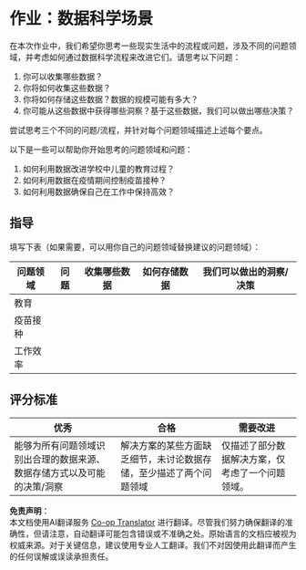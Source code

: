 <!--
CO_OP_TRANSLATOR_METADATA:
{
  "original_hash": "4e0f1773b9bee1be3b28f9fe2c71b3de",
  "translation_date": "2025-08-25T16:56:01+00:00",
  "source_file": "1-Introduction/01-defining-data-science/assignment.md",
  "language_code": "zh"
}
-->
# 作业：数据科学场景

在本次作业中，我们希望你思考一些现实生活中的流程或问题，涉及不同的问题领域，并考虑如何通过数据科学流程来改进它们。请思考以下问题：

1. 你可以收集哪些数据？
1. 你将如何收集这些数据？
1. 你将如何存储这些数据？数据的规模可能有多大？
1. 你可能从这些数据中获得哪些洞察？基于这些数据，我们可以做出哪些决策？

尝试思考三个不同的问题/流程，并针对每个问题领域描述上述每个要点。

以下是一些可以帮助你开始思考的问题领域和问题：

1. 如何利用数据改进学校中儿童的教育过程？
1. 如何利用数据在疫情期间控制疫苗接种？
1. 如何利用数据确保自己在工作中保持高效？

## 指导

填写下表（如果需要，可以用你自己的问题领域替换建议的问题领域）：

| 问题领域 | 问题 | 收集哪些数据 | 如何存储数据 | 我们可以做出的洞察/决策 | 
|----------|------|--------------|--------------|--------------------------|
| 教育     |      |              |              |                          |
| 疫苗接种 |      |              |              |                          |
| 工作效率 |      |              |              |                          |

## 评分标准

优秀 | 合格 | 需要改进
--- | --- | -- |
能够为所有问题领域识别出合理的数据来源、数据存储方式以及可能的决策/洞察 | 解决方案的某些方面缺乏细节，未讨论数据存储，至少描述了两个问题领域 | 仅描述了部分数据解决方案，仅考虑了一个问题领域。

**免责声明**：  
本文档使用AI翻译服务 [Co-op Translator](https://github.com/Azure/co-op-translator) 进行翻译。尽管我们努力确保翻译的准确性，但请注意，自动翻译可能包含错误或不准确之处。原始语言的文档应被视为权威来源。对于关键信息，建议使用专业人工翻译。我们不对因使用此翻译而产生的任何误解或误读承担责任。